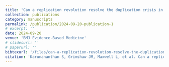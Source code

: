 ```yaml
---
title: 'Can a replication revolution resolve the duplication crisis in systematic reviews?'
collection: publications
category: manuscripts
permalink: /publication/2024-09-20-publication-1
# excerpt: ''
date: 2024-09-20
venue: 'BMJ Evidence-Based Medicine'
# slidesurl: ''
# paperurl: ''
bibtexurl: '/files/can-a-replication-revolution-resolve-the-duplication-crisis-in-systematic-reviews_.bib'
citation: 'Karunananthan S, Grimshaw JM, Maxwell L, et al. Can a replication revolution resolve the duplication crisis in systematic reviews?. BMJ Evid Based Med. 2024;29(5):285-288. Published 2024 Sep 20. doi:10.1136/bmjebm-2022-112125'
---
```

